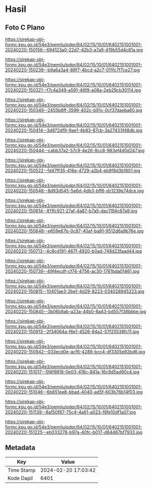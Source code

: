 # Hasil

## Foto C Plano

https://sirekap-obj-formc.kpu.go.id/54e3/pemilu/pdpr/64/02/15/10/01/6402151001001-20240220-150156--694123a0-22d7-42b3-a7a9-419b55d4c81a.jpg

https://sirekap-obj-formc.kpu.go.id/54e3/pemilu/pdpr/64/02/15/10/01/6402151001001-20240220-150239--b9a6a3a4-89f7-4bcd-a2c7-011fc7f7ce27.jpg

https://sirekap-obj-formc.kpu.go.id/54e3/pemilu/pdpr/64/02/15/10/01/6402151001001-20240220-150321--f7c4a349-a591-46f9-a08a-2eb29cb30114.jpg

https://sirekap-obj-formc.kpu.go.id/54e3/pemilu/pdpr/64/02/15/10/01/6402151001001-20240220-150349--2455b8ff-3599-402c-b91c-0cf37daeba60.jpg

https://sirekap-obj-formc.kpu.go.id/54e3/pemilu/pdpr/64/02/15/10/01/6402151001001-20240220-150414--3d972df9-9ae1-4b83-87cb-3a27433f48db.jpg

https://sirekap-obj-formc.kpu.go.id/54e3/pemilu/pdpr/64/02/15/10/01/6402151001001-20240220-150444--cabb37a2-57c9-4e26-8cc8-983ef4d0d247.jpg

https://sirekap-obj-formc.kpu.go.id/54e3/pemilu/pdpr/64/02/15/10/01/6402151001001-20240220-150522--fd47ff35-416e-4729-a2b4-eb9f8d3b1601.jpg

https://sirekap-obj-formc.kpu.go.id/54e3/pemilu/pdpr/64/02/15/10/01/6402151001001-20240220-150548--8d93d545-5e6d-4db3-bff6-dc1239e74dce.jpg

https://sirekap-obj-formc.kpu.go.id/54e3/pemilu/pdpr/64/02/15/10/01/6402151001001-20240220-150614--811fc921-27af-4a87-b7a5-dac1194c67a9.jpg

https://sirekap-obj-formc.kpu.go.id/54e3/pemilu/pdpr/64/02/15/10/01/6402151001001-20240220-150648--e659e67b-0c87-40af-ba91-9512d6a9b76e.jpg

https://sirekap-obj-formc.kpu.go.id/54e3/pemilu/pdpr/64/02/15/10/01/6402151001001-20240220-150713--4c8cd191-467f-4920-b0ad-748d23faad44.jpg

https://sirekap-obj-formc.kpu.go.id/54e3/pemilu/pdpr/64/02/15/10/01/6402151001001-20240220-150739--49f4ecdf-cf74-4756-ac30-1761bda01461.jpg

https://sirekap-obj-formc.kpu.go.id/54e3/pemilu/pdpr/64/02/15/10/01/6402151001001-20240220-150815--10401ae3-2be1-4d29-8223-034028945223.jpg

https://sirekap-obj-formc.kpu.go.id/54e3/pemilu/pdpr/64/02/15/10/01/6402151001001-20240220-150845--3b06b8ab-a23a-44b0-8a43-bd557f38bbbe.jpg

https://sirekap-obj-formc.kpu.go.id/54e3/pemilu/pdpr/64/02/15/10/01/6402151001001-20240220-150913--2f34064a-f6e1-4526-84a2-57f25538fc11.jpg

https://sirekap-obj-formc.kpu.go.id/54e3/pemilu/pdpr/64/02/15/10/01/6402151001001-20240220-150942--033ecd0e-acf6-4289-bcc4-df3305e92bd6.jpg

https://sirekap-obj-formc.kpu.go.id/54e3/pemilu/pdpr/64/02/15/10/01/6402151001001-20240220-151017--5f4f9818-0e03-416c-841a-16c9d5ad90c4.jpg

https://sirekap-obj-formc.kpu.go.id/54e3/pemilu/pdpr/64/02/15/10/01/6402151001001-20240220-151046--6b651ee8-bbad-4040-ad5f-603b76b14f03.jpg

https://sirekap-obj-formc.kpu.go.id/54e3/pemilu/pdpr/64/02/15/10/01/6402151001001-20240220-151139--8a150f87-75c4-4a61-a023-f8fe10df1a07.jpg

https://sirekap-obj-formc.kpu.go.id/54e3/pemilu/pdpr/64/02/15/10/01/6402151001001-20240220-151225--eb033278-b97a-40fc-b017-d84487bf7933.jpg


## Metadata

| Key        | Value               |
| ---------- | ------------------- |
| Time Stamp | 2024-02-20 17:03:42 |
| Kode Dapil | 6401                |



